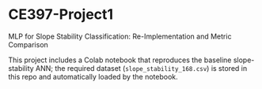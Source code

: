 # CE397-Project1
MLP for Slope Stability Classification: Re-Implementation and Metric Comparison

This project includes a Colab notebook that reproduces the baseline slope-stability ANN; the required dataset (`slope_stability_168.csv`) is stored in this repo and automatically loaded by the notebook.
